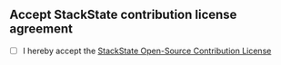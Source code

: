 ## Accept StackState contribution license agreement
- [ ] I hereby accept the [StackState Open-Source Contribution License](mpvvliet/xebialabs-test/CONTRIBUTING.md)
